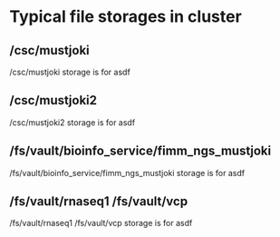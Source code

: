 # Typical file storages in cluster

## /csc/mustjoki
/csc/mustjoki storage is for asdf

## /csc/mustjoki2
/csc/mustjoki2 storage is for asdf

## /fs/vault/bioinfo_service/fimm_ngs_mustjoki
/fs/vault/bioinfo_service/fimm_ngs_mustjoki storage is for asdf

## /fs/vault/rnaseq1 /fs/vault/vcp
/fs/vault/rnaseq1 /fs/vault/vcp storage is for asdf
